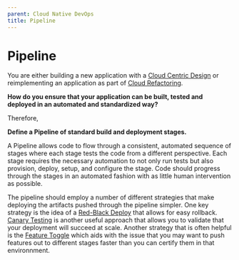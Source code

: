 ```yaml
---
parent: Cloud Native DevOps
title: Pipeline
---
```

Pipeline
===

You are either building a new application with a [Cloud Centric Design](../Cloud-Adoption/Cloud-Centric-Design.md) or reimplementing an application as part of [Cloud Refactoring](../Cloud-Adoption/Cloud-Refactoring.md).

**How do you ensure that your application can be built, tested and deployed in an automated and standardized way?**

Therefore,

**Define a Pipeline of standard build and deployment stages.**

A Pipeline allows code to flow through a consistent, automated sequence of stages where each stage tests the code from a different perspective. Each stage requires the necessary automation to not only run tests but also provision, deploy, setup, and configure the stage. Code should progress through the stages in an automated fashion with as little human intervention as possible.

The pipeline should employ a number of different strategies that make deploying the artifacts pushed through the pipeline simpler.  One key strategy is the idea of a [Red-Black Deploy](Red-Black-Deploy.md) that allows for easy rollback.  [Canary Testing](Canary-Testing.md) is another useful approach that allows you to validate that your deployment will succeed at scale.  Another strategy that is often helpful is the [Feature Toggle](Feature-Toggle.md) which aids with the issue that you may want to push features out to different stages faster than you can certify them in that environnment.
